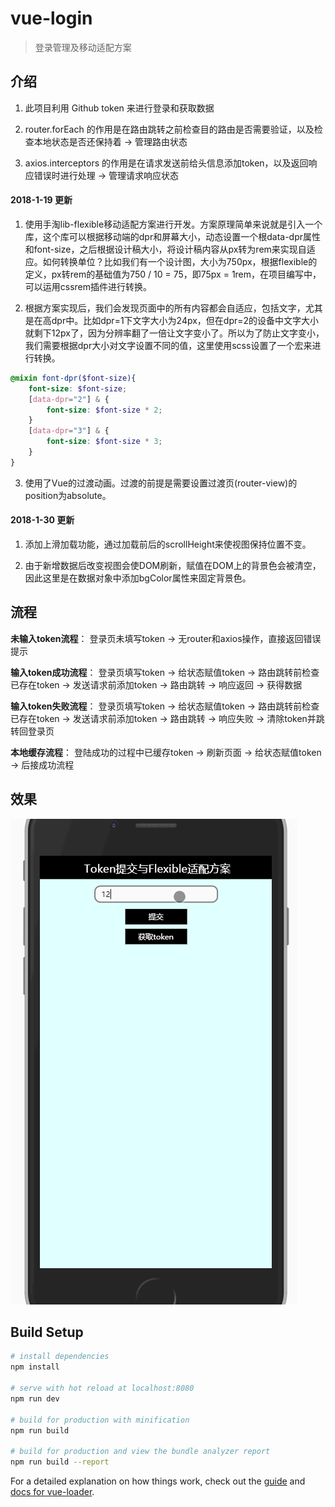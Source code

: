 # vue-login

> 登录管理及移动适配方案

## 介绍

1. 此项目利用 Github token 来进行登录和获取数据

2. router.forEach 的作用是在路由跳转之前检查目的路由是否需要验证，以及检查本地状态是否还保持着 -> 管理路由状态

3. axios.interceptors 的作用是在请求发送前给头信息添加token，以及返回响应错误时进行处理 -> 管理请求响应状态

#### 2018-1-19 更新  

1. 使用手淘lib-flexible移动适配方案进行开发。方案原理简单来说就是引入一个库，这个库可以根据移动端的dpr和屏幕大小，动态设置一个根data-dpr属性和font-size，之后根据设计稿大小，将设计稿内容从px转为rem来实现自适应。如何转换单位？比如我们有一个设计图，大小为750px，根据flexible的定义，px转rem的基础值为750 / 10 = 75，即75px = 1rem，在项目编写中，可以运用cssrem插件进行转换。

2. 根据方案实现后，我们会发现页面中的所有内容都会自适应，包括文字，尤其是在高dpr中。比如dpr=1下文字大小为24px，但在dpr=2的设备中文字大小就剩下12px了，因为分辨率翻了一倍让文字变小了。所以为了防止文字变小，我们需要根据dpr大小对文字设置不同的值，这里使用scss设置了一个宏来进行转换。
``` scss
@mixin font-dpr($font-size){
    font-size: $font-size;
    [data-dpr="2"] & {
        font-size: $font-size * 2;
    }
    [data-dpr="3"] & {
        font-size: $font-size * 3;
    }
}
```

3. 使用了Vue的过渡动画。过渡的前提是需要设置过渡页(router-view)的position为absolute。

#### 2018-1-30 更新

1. 添加上滑加载功能，通过加载前后的scrollHeight来使视图保持位置不变。

2. 由于新增数据后改变视图会使DOM刷新，赋值在DOM上的背景色会被清空，因此这里是在数据对象中添加bgColor属性来固定背景色。

## 流程

**未输入token流程**： 登录页未填写token -> 无router和axios操作，直接返回错误提示  

**输入token成功流程**： 登录页填写token -> 给状态赋值token -> 路由跳转前检查已存在token -> 发送请求前添加token -> 路由跳转 -> 响应返回 -> 获得数据  

**输入token失败流程**： 登录页填写token -> 给状态赋值token -> 路由跳转前检查已存在token -> 发送请求前添加token -> 路由跳转 -> 响应失败 -> 清除token并跳转回登录页  

**本地缓存流程**： 登陆成功的过程中已缓存token -> 刷新页面 -> 给状态赋值token -> 后接成功流程  

## 效果
![效果](./move.gif)

## Build Setup

``` bash
# install dependencies
npm install

# serve with hot reload at localhost:8080
npm run dev

# build for production with minification
npm run build

# build for production and view the bundle analyzer report
npm run build --report
```

For a detailed explanation on how things work, check out the [guide](http://vuejs-templates.github.io/webpack/) and [docs for vue-loader](http://vuejs.github.io/vue-loader).
